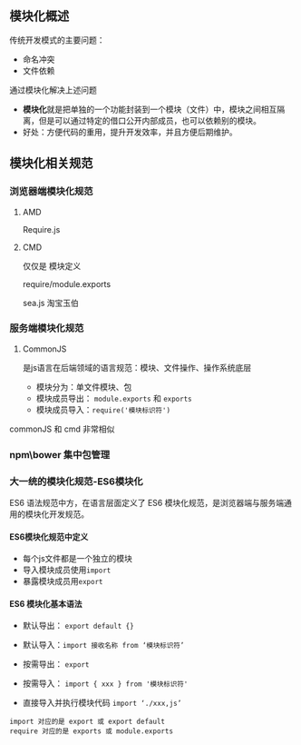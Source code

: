 ## 模块化概述

传统开发模式的主要问题：

- 命名冲突
- 文件依赖

通过模块化解决上述问题

- **模块化**就是把单独的一个功能封装到一个模块（文件）中，模块之间相互隔离，但是可以通过特定的借口公开内部成员，也可以依赖别的模块。
- 好处：方便代码的重用，提升开发效率，并且方便后期维护。

## 模块化相关规范

### 浏览器端模块化规范

1. AMD
   
   Require.js

2. CMD

   仅仅是 模块定义

   require/module.exports

   sea.js 淘宝玉伯

### 服务端模块化规范

1. CommonJS
   
   是js语言在后端领域的语言规范：模块、文件操作、操作系统底层
   
   - 模块分为：单文件模块、包
   - 模块成员导出： `module.exports` 和 `exports`
   - 模块成员导入：`require('模块标识符')`

commonJS 和 cmd 非常相似

### npm\bower 集中包管理



### 大一统的模块化规范-ES6模块化

ES6 语法规范中方，在语言层面定义了 ES6 模块化规范，是浏览器端与服务端通用的模块化开发规范。

#### ES6模块化规范中定义

- 每个js文件都是一个独立的模块
- 导入模块成员使用`import`
- 暴露模块成员用`export`

#### ES6 模块化基本语法

- 默认导出： `export default {}`

- 默认导入：`import 接收名称 from ‘模块标识符’`

  

- 按需导出： `export `

- 按需导入： `import { xxx } from '模块标识符'`

- 直接导入并执行模块代码 `import ‘./xxx,js’`

```
import 对应的是 export 或 export default
require 对应的是 exports 或 module.exports
```

